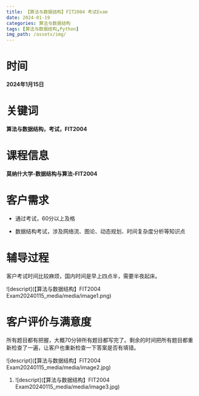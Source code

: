 ```yaml
---
title: 【算法与数据结构】FIT2004 考试Exam
date: 2024-01-19
categories: 算法与数据结构
tags: [算法与数据结构,Python]
img_path: /assets/img/
---
```



时间
====

**2024年1月15日**

关键词
======

**算法与数据结构，考试，FIT2004**

课程信息
========

**莫纳什大学-数据结构与算法-FIT2004**

客户需求
========

-   通过考试，60分以上及格

-   数据结构考试，涉及网络流、图论、动态规划、时间复杂度分析等知识点

辅导过程
========

客户考试时间比较麻烦，国内时间是早上四点半，需要半夜起床。

![descript](【算法与数据结构】FIT2004 Exam20240115_media/media/image1.png)




客户评价与满意度
================

所有题目都有把握，大概70分钟所有题目都写完了。剩余的时间把所有题目都重新检查了一遍，让客户也重新检查一下答案是否有填错。

![descript](【算法与数据结构】FIT2004 Exam20240115_media/media/image2.jpg)

1.  ![descript](【算法与数据结构】FIT2004 Exam20240115_media/media/image3.jpg)
